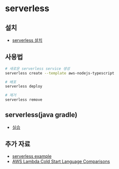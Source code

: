 # serverless

## 설치

- [serverless 설치](https://serverless.com/framework/docs/providers/aws/guide/installation/)

## 사용법

```bash
# 새로운 serverless service 생성
serverless create --template aws-nodejs-typescript

# 배포
serverless deploy

# 제거
serverless remove
```

## serverless(java gradle)

- [실습](https://github.com/yogae/serverless-s3-trigger-nodejs)

## 추가 자료

- [serverless example](https://github.com/serverless/examples)
- [AWS Lambda Cold Start Language Comparisons](https://levelup.gitconnected.com/aws-lambda-cold-start-language-comparisons-2019-edition-%EF%B8%8F-1946d32a0244)
